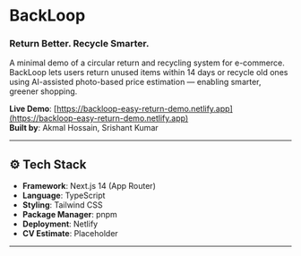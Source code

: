 # BackLoop
### Return Better. Recycle Smarter.

A minimal demo of a circular return and recycling system for e-commerce. BackLoop lets users return unused items within 14 days or recycle old ones using AI-assisted photo-based price estimation — enabling smarter, greener shopping.

**Live Demo**: [https://backloop-easy-return-demo.netlify.app](https://backloop-easy-return-demo.netlify.app)  
**Built by**: Akmal Hossain, Srishant Kumar

---

## ⚙️ Tech Stack

- **Framework**: Next.js 14 (App Router)
- **Language**: TypeScript
- **Styling**: Tailwind CSS
- **Package Manager**: pnpm
- **Deployment**: Netlify
- **CV Estimate**: Placeholder 

---
